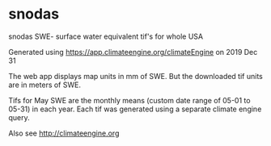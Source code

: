 # snodas
snodas SWE- surface water equivalent tif's for whole USA

Generated using
https://app.climateengine.org/climateEngine
on 2019 Dec 31

The web app displays map units in mm of SWE.
But the downloaded tif units are in meters of SWE.

Tifs for May SWE are the monthly means (custom date range of 05-01 to 05-31) in each year. 
Each tif was generated using a separate climate engine query.

Also see http://climateengine.org


